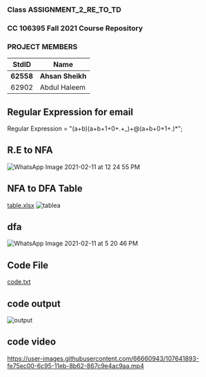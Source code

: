 ### Class ASSIGNMENT_2_RE_TO_TD ###

### CC 106395 Fall 2021 Course Repository ###

### PROJECT MEMBERS ###

StdID | Name
------------ | -------------
**62558** | **Ahsan Sheikh** 
62902 | Abdul Haleem


 
 ## Regular Expression for email ##
 
 Regular Expression = "(a+b)(a+b+1+0+.+_)+@(a+b+0+1+.)*";
  

 ## R.E to NFA ##

![WhatsApp Image 2021-02-11 at 12 24 55 PM](https://user-images.githubusercontent.com/66660943/107641650-adfe8e80-6c95-11eb-8b63-12b578f6602b.jpeg)


 ## NFA to DFA Table ##


[table.xlsx](https://github.com/SnShyk/CC-106395/files/5965394/table.xlsx)
![tablea](https://user-images.githubusercontent.com/66660943/107642738-1601a480-6c97-11eb-9e99-21da89f4822f.png)

 ## dfa ##
![WhatsApp Image 2021-02-11 at 5 20 46 PM](https://user-images.githubusercontent.com/66660943/107641742-ccfd2080-6c95-11eb-8c3f-cd83dd8969a9.jpeg)

 ## Code File ##
[code.txt](https://github.com/SnShyk/CC-106395/files/5965398/code.txt)

 ## code output ##
![output](https://user-images.githubusercontent.com/66660943/107641806-e00ff080-6c95-11eb-8636-d9fc20c29408.png)

 ## code video ##

https://user-images.githubusercontent.com/66660943/107641893-fe75ec00-6c95-11eb-8b62-867c9e4ac9aa.mp4

